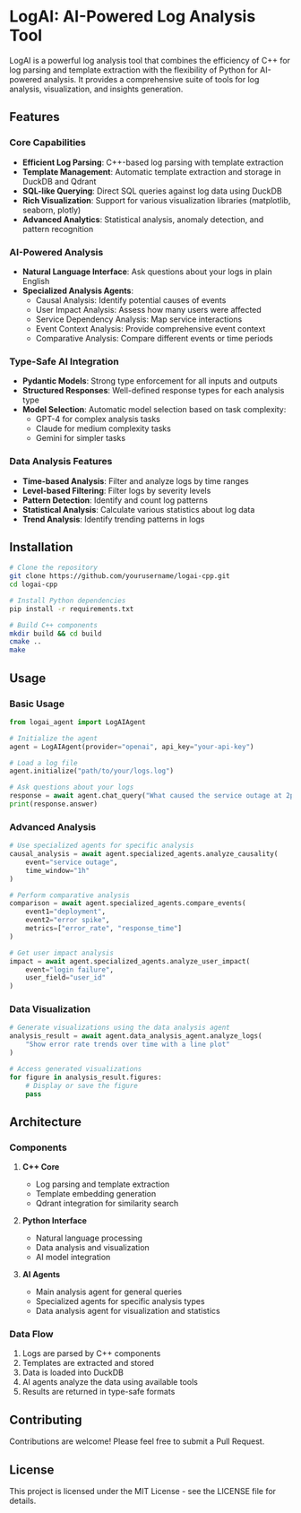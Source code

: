 # LogAI: AI-Powered Log Analysis Tool

LogAI is a powerful log analysis tool that combines the efficiency of C++ for log parsing and template extraction with the flexibility of Python for AI-powered analysis. It provides a comprehensive suite of tools for log analysis, visualization, and insights generation.

## Features

### Core Capabilities
- **Efficient Log Parsing**: C++-based log parsing with template extraction
- **Template Management**: Automatic template extraction and storage in DuckDB and Qdrant
- **SQL-like Querying**: Direct SQL queries against log data using DuckDB
- **Rich Visualization**: Support for various visualization libraries (matplotlib, seaborn, plotly)
- **Advanced Analytics**: Statistical analysis, anomaly detection, and pattern recognition

### AI-Powered Analysis
- **Natural Language Interface**: Ask questions about your logs in plain English
- **Specialized Analysis Agents**:
  - Causal Analysis: Identify potential causes of events
  - User Impact Analysis: Assess how many users were affected
  - Service Dependency Analysis: Map service interactions
  - Event Context Analysis: Provide comprehensive event context
  - Comparative Analysis: Compare different events or time periods

### Type-Safe AI Integration
- **Pydantic Models**: Strong type enforcement for all inputs and outputs
- **Structured Responses**: Well-defined response types for each analysis type
- **Model Selection**: Automatic model selection based on task complexity:
  - GPT-4 for complex analysis tasks
  - Claude for medium complexity tasks
  - Gemini for simpler tasks

### Data Analysis Features
- **Time-based Analysis**: Filter and analyze logs by time ranges
- **Level-based Filtering**: Filter logs by severity levels
- **Pattern Detection**: Identify and count log patterns
- **Statistical Analysis**: Calculate various statistics about log data
- **Trend Analysis**: Identify trending patterns in logs

## Installation

```bash
# Clone the repository
git clone https://github.com/yourusername/logai-cpp.git
cd logai-cpp

# Install Python dependencies
pip install -r requirements.txt

# Build C++ components
mkdir build && cd build
cmake ..
make
```

## Usage

### Basic Usage

```python
from logai_agent import LogAIAgent

# Initialize the agent
agent = LogAIAgent(provider="openai", api_key="your-api-key")

# Load a log file
agent.initialize("path/to/your/logs.log")

# Ask questions about your logs
response = await agent.chat_query("What caused the service outage at 2pm?")
print(response.answer)
```

### Advanced Analysis

```python
# Use specialized agents for specific analysis
causal_analysis = await agent.specialized_agents.analyze_causality(
    event="service outage",
    time_window="1h"
)

# Perform comparative analysis
comparison = await agent.specialized_agents.compare_events(
    event1="deployment",
    event2="error spike",
    metrics=["error_rate", "response_time"]
)

# Get user impact analysis
impact = await agent.specialized_agents.analyze_user_impact(
    event="login failure",
    user_field="user_id"
)
```

### Data Visualization

```python
# Generate visualizations using the data analysis agent
analysis_result = await agent.data_analysis_agent.analyze_logs(
    "Show error rate trends over time with a line plot"
)

# Access generated visualizations
for figure in analysis_result.figures:
    # Display or save the figure
    pass
```

## Architecture

### Components
1. **C++ Core**
   - Log parsing and template extraction
   - Template embedding generation
   - Qdrant integration for similarity search

2. **Python Interface**
   - Natural language processing
   - Data analysis and visualization
   - AI model integration

3. **AI Agents**
   - Main analysis agent for general queries
   - Specialized agents for specific analysis types
   - Data analysis agent for visualization and statistics

### Data Flow
1. Logs are parsed by C++ components
2. Templates are extracted and stored
3. Data is loaded into DuckDB
4. AI agents analyze the data using available tools
5. Results are returned in type-safe formats

## Contributing

Contributions are welcome! Please feel free to submit a Pull Request.

## License

This project is licensed under the MIT License - see the LICENSE file for details. 